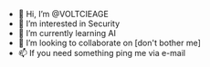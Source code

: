 - 👋 Hi, I’m @VOLTCIEAGE
- 👀 I’m interested in Security
- 🌱 I’m currently learning AI
- 💞️ I’m looking to collaborate on [don't bother me]
- 📫 If you need something ping me via e-mail

<!---
VOLTCIEAGE/VOLTCIEAGE is a ✨ special ✨ repository because its `README.md` (this file) appears on your GitHub profile.
You can click the Preview link to take a look at your changes.
--->
